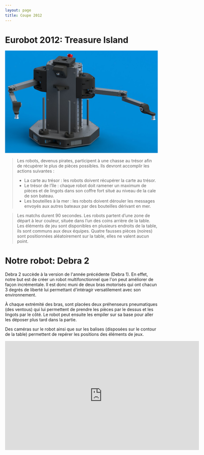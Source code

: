 ```yaml
---
layout: page
title: Coupe 2012
---
```

# Eurobot 2012: Treasure Island

![Debra in CAD](/images/2012/debra.jpg)

> Les robots, devenus pirates, participent à une chasse au trésor afin de récupérer le plus de pièces possibles.
> Ils devront accomplir les actions suivantes :
> * La carte au trésor : les robots doivent récupérer la carte au trésor.
> * Le trésor de l’île : chaque robot doit ramener un maximum de pièces et de lingots dans son coffre fort situé au niveau de la cale de son bateau.
> * Les bouteilles à la mer : les robots doivent dérouler les messages envoyés aux autres bateaux par des bouteilles dérivant en mer.

> Les matchs durent 90 secondes.
> Les robots partent d’une zone de départ à leur couleur, située dans l’un des coins arrière de la table.
> Les éléments de jeu sont disponibles en plusieurs endroits de la table, ils sont communs aux deux équipes.
> Quatre fausses pièces (noires) sont positionnées aléatoirement sur la table, elles ne valent aucun point.


# Notre robot: Debra 2

Debra 2 succède à la version de l'année précédente (Debra 1).
En effet, notre but est de créer un robot multifonctionnel que l'on peut améliorer de façon incrémentale.
Il est donc muni de deux bras motorisés qui ont chacun 3 degrés de liberté lui permettant d'intéragir versatilement avec son environnement.

À chaque extrémité des bras, sont placées deux préhenseurs pneumatiques (des ventous) qui lui permettent de prendre les pièces par le dessus et les lingots par le côté.
Le robot peut ensuite les empiler sur sa base pour aller les déposer plus tard dans la partie.

Des caméras sur le robot ainsi que sur les balises (disposées sur le contour de la table) permettent de repérer les positions des éléments de jeux.

<div class="ytvideo">
<iframe width="640" height="360" src="https://www.youtube.com/watch?v=PhVcI_p32UQ" frameborder="0" allowfullscreen></iframe>
</div>
